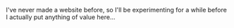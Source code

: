 I've never made a website before, so I'll be experimenting for a while before I actually put anything of value here...
